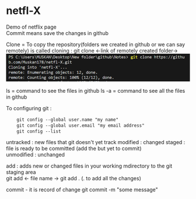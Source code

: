 # netfl-X
Demo of netflix page
<br>
Commit means save the changes in github

Clone = To copy the repository(folders we created in github or we can say remotely) is called cloning
   : git clone <-link of remotely created folder->
    ![alt text](image.png)

ls = command to see the files in github
ls -a = command to see all the files in github

To configuring git : 

        git config --global user.name "my name"
        git config --global user.email "my email address"
        git config --list

untracked  :  new files that git doesn't yet track
modified   :  changed
staged     :  file is ready to be committed
                (add the but yet to commit)            
unmodified :  unchanged

add : adds new or changed files in your working mdirectory to the git staging area  
        git add <- file name ->
        git add .   (. to add all the changes)

commit - it is record of change
        git commit -m "some message"